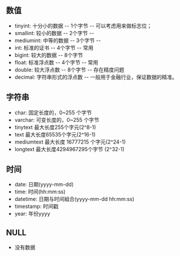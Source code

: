 ## 数值
* tinyint:    十分小的数据        --  1个字节   --  可以考虑用来做标志位；
* smallint:   较小的数据          --  2个字节   --     
* mediumint:  中等的数据          --  3个字节   --  
* int:        标准的证书          --  4个字节   --  常用
* bigint:     较大的数据          --  8个字节
* float:      标准浮点数          --  4个字节   -- 常用
* double:     较大浮点数          --  8个字节   -- 存在精度问题
* decimal:    字符串形式的浮点数   --  一般用于金融行业，保证数据的精准。

## 字符串
* char:       固定长度的，0~255 个字节
* varchar:    可变长度的，0~255 个字节
* tinytext	  最大长度255个字元(2^8-1)
* text	      最大长度65535个字元(2^16-1)
* mediumtext	最大长度 16777215 个字元(2^24-1)
* longtext    最大长度4294967295个字节 (2^32-1)

## 时间
* date:       日期(yyyy-mm-dd)
* time: 	    时间(hh:mm:ss)
* datetime:	  日期与时间組合(yyyy-mm-dd hh:mm:ss)	 
* timestamp:  时间戳	 
* year:	      年份yyyy


## NULL
* 没有数据